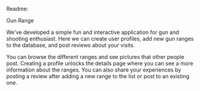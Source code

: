 Readme:

Gun Range 

We've developed a simple fun and interactive application for gun and shooting enthusiast.
Here we can create user profiles, add new gun ranges to the database, and post reviews about your visits.

You can browse the different ranges and see pictures that other people post. Creating a profile unlocks the details page where you can see a more information about the ranges. You can also share your experiences by posting a review after adding a new range to the list or post to an existing one.

